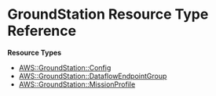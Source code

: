 # GroundStation Resource Type Reference<a name="AWS_GroundStation"></a>

**Resource Types**
+ [AWS::GroundStation::Config](aws-resource-groundstation-config.md)
+ [AWS::GroundStation::DataflowEndpointGroup](aws-resource-groundstation-dataflowendpointgroup.md)
+ [AWS::GroundStation::MissionProfile](aws-resource-groundstation-missionprofile.md)